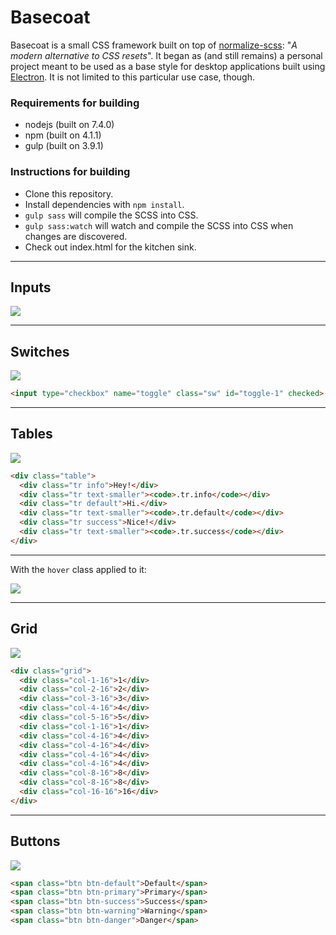 # Basecoat

Basecoat is a small CSS framework built on top of [normalize-scss](https://github.com/JohnAlbin/normalize-scss): "*A modern alternative to CSS resets*". It began as (and still remains) a personal project meant to be used as a base style for desktop applications built using [Electron](https://electron.atom.io/). It is not limited to this particular use case, though.

### Requirements for building

 - nodejs (built on 7.4.0)
 - npm (built on 4.1.1)
 - gulp (built on 3.9.1)

### Instructions for building
 - Clone this repository.
 - Install dependencies with `npm install`.
 - `gulp sass` will compile the SCSS into CSS.
 - `gulp sass:watch` will watch and compile the SCSS into CSS when changes are discovered.
 - Check out index.html for the kitchen sink.

---

## Inputs

![](http://i.imgur.com/A3VJh0M.gif)

---

## Switches
![](http://i.imgur.com/fULQRLr.gif)

```html
<input type="checkbox" name="toggle" class="sw" id="toggle-1" checked>
```

---

## Tables

![](http://i.imgur.com/rQEmVkZ.png)

```html
<div class="table">
  <div class="tr info">Hey!</div>
  <div class="tr text-smaller"><code>.tr.info</code></div>
  <div class="tr default">Hi.</div>
  <div class="tr text-smaller"><code>.tr.default</code></div>
  <div class="tr success">Nice!</div>
  <div class="tr text-smaller"><code>.tr.success</code></div>
</div>
```

---

With the `hover` class applied to it:

![](http://i.imgur.com/uuni0Vr.gif)

---

## Grid

![](http://i.imgur.com/5zLQ6oA.png)

```html
<div class="grid">
  <div class="col-1-16">1</div>
  <div class="col-2-16">2</div>
  <div class="col-3-16">3</div>
  <div class="col-4-16">4</div>
  <div class="col-5-16">5</div>
  <div class="col-1-16">1</div>
  <div class="col-4-16">4</div>
  <div class="col-4-16">4</div>
  <div class="col-4-16">4</div>
  <div class="col-4-16">4</div>
  <div class="col-8-16">8</div>
  <div class="col-8-16">8</div>
  <div class="col-16-16">16</div>
</div>
```

---

## Buttons

![](http://i.imgur.com/qi8DCEx.gif)

```html
<span class="btn btn-default">Default</span>
<span class="btn btn-primary">Primary</span>
<span class="btn btn-success">Success</span>
<span class="btn btn-warning">Warning</span>
<span class="btn btn-danger">Danger</span>
```
